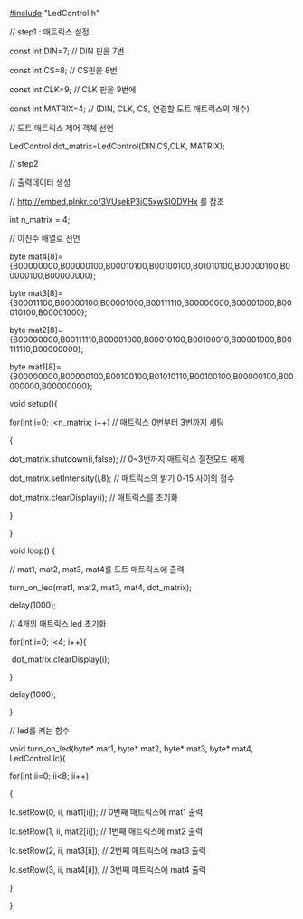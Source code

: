 [
\#include](https://blog.naver.com/PostListByTagName.naver?blogId=ltk0416&encodedTagName=include) "LedControl.h" 



// step1 : 매트릭스 설정

const int DIN=7; // DIN 핀을 7번

const int CS=8;  // CS핀을 8번

const int CLK=9; // CLK 핀을 9번에 

const int MATRIX=4; // (DIN, CLK, CS, 연결할 도트 매트릭스의 개수)



// 도트 매트릭스 제어 객체 선언

LedControl dot_matrix=LedControl(DIN,CS,CLK, MATRIX); 



// step2

// 출력데이터 생성

// http://embed.plnkr.co/3VUsekP3jC5xwSIQDVHx 를 참조

int n_matrix = 4;



// 이진수 배열로 선언

byte mat4[8]={B00000000,B00000100,B00010100,B00100100,B01010100,B00000100,B00000100,B00000000};

byte mat3[8]={B00011100,B00000100,B00001000,B00111110,B00000000,B00001000,B00010100,B00001000};

byte mat2[8]={B00000000,B00111110,B00001000,B00010100,B00100010,B00001000,B00111110,B00000000};

byte mat1[8]={B00000000,B00000100,B00100100,B01010110,B00100100,B00000100,B00000000,B00000000};





void setup(){

 for(int i=0; i<n_matrix; i++) // 매트릭스 0번부터 3번까지 세팅

  {

   dot_matrix.shutdown(i,false); // 0~3번까지 매트릭스 절전모드 해제

   dot_matrix.setIntensity(i,8); // 매트릭스의 밝기 0-15 사이의 정수

   dot_matrix.clearDisplay(i); // 매트릭스를 초기화

  }

}





void loop() {

  // mat1, mat2, mat3, mat4를 도트 매트릭스에 출력

  turn_on_led(mat1, mat2, mat3, mat4, dot_matrix);  

  delay(1000);



  // 4개의 매트릭스 led 초기화

  for(int i=0; i<4; i++){ 

​    dot_matrix.clearDisplay(i);

  }

  delay(1000);



}



// led를 켜는 함수

void turn_on_led(byte* mat1, byte* mat2, byte* mat3, byte* mat4, LedControl lc){ 

 for(int ii=0; ii<8; ii++)

 {

   lc.setRow(0, ii, mat1[ii]); // 0번째 매트릭스에 mat1 출력

   lc.setRow(1, ii, mat2[ii]); // 1번째 매트릭스에 mat2 출력

   lc.setRow(2, ii, mat3[ii]); // 2번째 매트릭스에 mat3 출력

   lc.setRow(3, ii, mat4[ii]); // 3번째 매트릭스에 mat4 출력

 }

}